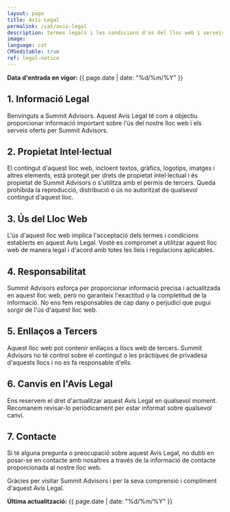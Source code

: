 ```yaml
---
layout: page
title: Avís Legal
permalink: /cat/avis-legal
description: termes legals i les condicions d'ús del lloc web i serveis de Summit Advisors.
image:
language: cat
CMSeditable: true
ref: legal-notice
---
```


**Data d'entrada en vigor:** {{ page.date | date: "%d/%m/%Y" }}

## 1. Informació Legal

Benvinguts a Summit Advisors. Aquest Avís Legal té com a objectiu proporcionar informació important sobre l'ús del nostre lloc web i els serveis oferts per Summit Advisors.

## 2. Propietat Intel·lectual

El contingut d'aquest lloc web, incloent textos, gràfics, logotips, imatges i altres elements, està protegit per drets de propietat intel·lectual i és propietat de Summit Advisors o s'utilitza amb el permís de tercers. Queda prohibida la reproducció, distribució o ús no autoritzat de qualsevol contingut d'aquest lloc.

## 3. Ús del Lloc Web

L'ús d'aquest lloc web implica l'acceptació dels termes i condicions establerts en aquest Avís Legal. Vostè es compromet a utilitzar aquest lloc web de manera legal i d'acord amb totes les lleis i regulacions aplicables.

## 4. Responsabilitat

Summit Advisors esforça per proporcionar informació precisa i actualitzada en aquest lloc web, però no garanteix l'exactitud o la completitud de la informació. No ens fem responsables de cap dany o perjudici que pugui sorgir de l'ús d'aquest lloc web.

## 5. Enllaços a Tercers

Aquest lloc web pot contenir enllaços a llocs web de tercers. Summit Advisors no té control sobre el contingut o les pràctiques de privadesa d'aquests llocs i no es fa responsable d'ells.

## 6. Canvis en l'Avís Legal

Ens reservem el dret d'actualitzar aquest Avís Legal en qualsevol moment. Recomanem revisar-lo periòdicament per estar informat sobre qualsevol canvi.

## 7. Contacte

Si té alguna pregunta o preocupació sobre aquest Avís Legal, no dubti en posar-se en contacte amb nosaltres a través de la informació de contacte proporcionada al nostre lloc web.

Gràcies per visitar Summit Advisors i per la seva comprensió i compliment d'aquest Avís Legal.

**Última actualització:** {{ page.date | date: "%d/%m/%Y" }}
